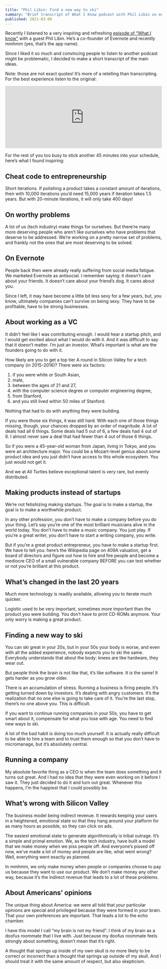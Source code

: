 ```yaml
---
title: "Phil Libin: Find a new way to ski"
summary: "Brief transcript of What I Know podcast with Phil Libin on entrepreneurship"
published: 2021-03-09
---
```


Recently I listened to a very inspiring and refreshing [episode of “What I know”](https://www.inc.com/christine-lagorio/phil-libin-evernote-what-i-know-podcast.html) with a guest Phil Libin. He’s a co-founder of Evernote and recently mmhmm (yes, that’s the app name).

Since I liked it so much and convincing people to listen to another podcast might be problematic, I decided to make a short transcript of the main ideas.

Note: those are not exact quotes! It’s more of a retelling than transcripting. For the best experience listen to the original:

<iframe scrolling="no" src="https://playlist.megaphone.fm?e=MANV1024775177" width="100%" height="200" frameborder="0"></iframe>

For the rest of you too busy to stick another 45 minutes into your schedule, here’s what I found inspiring:

## Cheat code to entrepreneurship

Short iterations. If polishing a product takes a constant amount of iterations, then with 10,000 iterations you’d need 15,000 years if iteration takes 1.5 years. But with 20-minute iterations, it will only take 400 days!

## On worthy problems

A lot of us (tech industry) make things for ourselves. But there’re many more deserving people who aren’t like ourselves who have problems that deserve to be addressed. We’re working on a pretty narrow set of problems, and frankly not the ones that are most deserving to be solved.

## On Evernote

People back then were already really suffering from social media fatigue. We marketed Evernote as antisocial. I remember saying: it doesn’t care about your friends. It doesn’t care about your friend’s dog. It cares about you.

Since I left, it may have become a little bit less sexy for a few years, but, you know, ultimately companies can’t survive on being sexy. They have to be profitable, have to be strong businesses.

## About working as a VC

It didn’t feel like I was contributing enough. I would hear a startup pitch, and I would get excited about what I would do with it. And it was difficult to say that it doesn’t matter. I’m just an investor. What’s important is what are the founders going to do with it.

How likely are you to get a top tier A round in Silicon Valley for a tech company (in 2015-2016)? There were six factors:

1. if you were white or South Asian,
2. male,
3. between the ages of 21 and 27,
4. with the computer science degree or computer engineering degree,
5. from Stanford,
6. and you still lived within 50 miles of Stanford.

Nothing that had to do with anything they were building.

If you were those six things, it was still hard. With each one of those things missing, though, your chances dropped by an order of magnitude. A lot of deals had all 6 things. Some deals had 5 out of 6, a few deals had 4 out of 6. I almost never saw a deal that had fewer than 4 out of those 6 things.

So if you were a 45-year-old woman from Japan, living in Tokyo, and you were an architecture major. You could be a Mozart-level genius about some product idea and you just didn’t have access to this whole ecosystem. You just would not get it.

And we at All Turtles believe exceptional talent is very rare, but evenly distributed.

## Making products instead of startups

We’re not fetishizing making startups. The goal is to make a startup, the goal is to make a worthwhile product.

In any other profession, you don’t have to make a company before you do your thing. Let’s say you’re one of the most brilliant musicians alive in the world today. You don’t have to make a music company. You just play. If you’re a great writer, you don’t have to start a writing company, you write.

But if you’re a great product entrepreneur, you have to make a startup first. We have to tell you: here’s the Wikipedia page on 409A valuation, get a board of directors and figure out how to hire and fire people and become a mediocre CEO of a small vulnerable company BEFORE you can test whether or not you’re brilliant at this product.

## What’s changed in the last 20 years

Much more technology is readily available, allowing you to iterate much quicker.

Logistic used to be very important, sometimes more important than the product you were building. You don’t have to print CD-ROMs anymore. Your only worry is making a great product.

## Finding a new way to ski

You can ski great in your 20s, but in your 50s your body is worse, and even with all the added experience, nobody expects you to ski the same. Everybody understands that about the body: knees are like hardware, they wear out.

But people think the brain is not like that, it’s like software. It is the same! It gets harder as you grow older.

There is an accumulation of stress. Running a business is firing people. It’s getting turned down by investors. It’s dealing with angry customers. It’s the realization that no one else is going to take care of it. You’re the last stop, there’s no one above you. This is difficult.

If you want to continue running companies in your 50s, you have to get smart about it, compensate for what you lose with age. You need to find new ways to ski.

A lot of the bad habit is doing too much yourself. It is actually really difficult to be able to hire a team and to trust them enough so that you don’t have to micromanage, but it’s absolutely central.

## Running a company

My absolute favorite thing as a CEO is when the team does something and it turns out great. And I had no idea that they were even working on it before I saw it. They just decided to do it and turn out great. Whenever this happens, I’m the happiest that I could possibly be.

## What’s wrong with Silicon Valley

The business model being indirect revenue. It rewards keeping your users in a heightened, emotional state so that they hang around your platform for as many hours as possible, so they can click on ads.

The easiest emotional state to generate algorithmically is tribal outrage. It’s a simple and primal emotion. We, as the tech industry, have built a model that we make money when we piss people off. And everyone’s pissed off now, we’ve made a lot of money and people are like, what went wrong? Well, everything went exactly as planned.

In mmhmm, we only make money when people or companies choose to pay us because they want to use our product. We don’t make money any other way, because it’s the indirect revenue that leads to a lot of these problems.

## About Americans’ opinions

The unique thing about America: we were all told that _your_ particular opinions are special and privileged because they were formed in _your_ brain. That your own preferences are important. That leads a lot to the echo chamber.

I have this model I call “my brain is not my friend”. I think of my brain as a doofus roommate that I live with. Just because my doofus roommate feels strongly about something, doesn’t mean that it’s right.  

A thought that springs up inside of my own skull is no more likely to be correct or incorrect than a thought that springs up outside of my skull. And I should treat it with the same amount of respect, but also skepticism.
